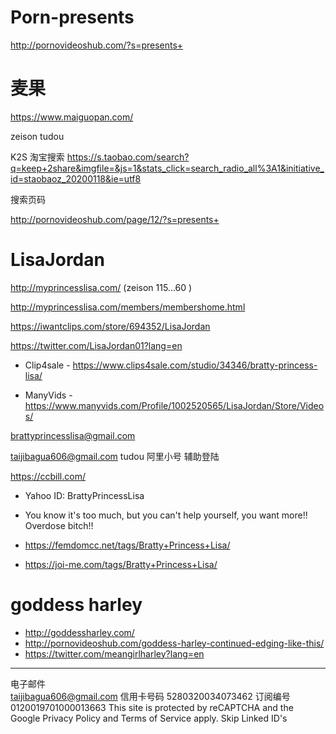 # Porn-presents
http://pornovideoshub.com/?s=presents+


# 麦果
https://www.maiguopan.com/

zeison tudou

K2S 淘宝搜索
https://s.taobao.com/search?q=keep+2share&imgfile=&js=1&stats_click=search_radio_all%3A1&initiative_id=staobaoz_20200118&ie=utf8

搜索页码

http://pornovideoshub.com/page/12/?s=presents+


# LisaJordan
http://myprincesslisa.com/  (zeison 115...60 )

http://myprincesslisa.com/members/membershome.html

https://iwantclips.com/store/694352/LisaJordan 

https://twitter.com/LisaJordan01?lang=en

- Clip4sale -  https://www.clips4sale.com/studio/34346/bratty-princess-lisa/ 

- ManyVids - https://www.manyvids.com/Profile/1002520565/LisaJordan/Store/Videos/

brattyprincesslisa@gmail.com

taijibagua606@gmail.com  tudou   阿里小号 辅助登陆

https://ccbill.com/

- Yahoo ID: BrattyPrincessLisa 

- You know it's too much, but you can't help yourself, you want more!! Overdose bitch!!

- https://femdomcc.net/tags/Bratty+Princess+Lisa/

- https://joi-me.com/tags/Bratty+Princess+Lisa/


#  goddess harley

- http://goddessharley.com/
- http://pornovideoshub.com/goddess-harley-continued-edging-like-this/
- https://twitter.com/meangirlharley?lang=en
-------------------------------------------


电子邮件	
taijibagua606@gmail.com
信用卡号码
5280320034073462
订阅编号	
0120019701000013663
This site is protected by reCAPTCHA and the Google Privacy Policy and Terms of Service apply.
Skip Linked ID's

